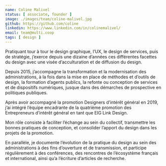 ```yaml
---
name: Coline Malivel
status: [ associate, founder ]
image: ./images/team/coline-malivel.jpg
github: https://github.com/coline
linkedin: https://www.linkedin.com/in/colinemalivel/
email: team@multi.coop
tags: [ design ]
---
```


<p class="readmore">
  Pratiquant tour à tour le design graphique, l’UX, le design de services, puis de stratégie, j’exerce depuis une dizaine d’années ces différentes facettes du design avec une visée d’acculturation et de diffusion du design. 
</p>

Depuis 2015, j’accompagne la transformation et la modernisation des administrations, à la fois dans la mise en place de méthodes et d’outils de design, la formation d’agents publics, la refonte ou conception de services et de dispositifs numériques, jusque dans des démarches de prospective en politiques publiques. 

Après avoir accompagné la promotion Designers d’intérêt général en 2019, j’ai intégré l’équipe encadrante de la quatrième promotion des Entrepreneurs d’intérêt général en tant que EIG Link Design. 

Mon rôle consiste à faciliter l’échange au sein du collectif, transmettre les bonnes pratiques de conception, et consolider l’apport du design dans les projets de la promotion. 

En parallèle, je documente l’évolution de la pratique du design au sein des administrations à des fins d’ouverture et de transmission, et participe régulièrement à des conférences, des rencontres de l’écosystème français et international, ainsi qu’a l’écriture d’articles de recherche.


